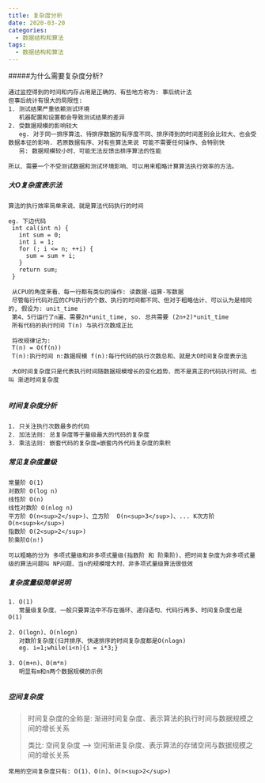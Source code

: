 ```yaml
---
title: 复杂度分析
date: 2020-03-20
categories:
  - 数据结构和算法
tags:
  - 数据结构和算法
---
```



#####为什么需要复杂度分析?

```
通过监控得到的时间和内存占用是正确的、有些地方称为: 事后统计法
但事后统计有很大的局限性:
1. 测试结果严重依赖测试环境
   机器配置和设置都会导致测试结果的差异
2. 受数据规模的影响较大
   eg. 对于同一排序算法、待排序数据的有序度不同、排序得到的时间差别会比较大、也会受数据本征的影响. 若原数据有序、对有些算法来说 可能不需要任何操作、会特别快
   另: 数据规模较小时、可能无法反馈出排序算法的性能
   
所以、需要一个不受测试数据和测试环境影响、可以用来粗略计算算法执行效率的方法。
```



##### 大O复杂度表示法

```
算法的执行效率简单来说、就是算法代码执行的时间

eg. 下边代码
 int cal(int n) {
   int sum = 0;
   int i = 1;
   for (; i <= n; ++i) {
     sum = sum + i;
   }
   return sum;
 }
 
 从CPU的角度来看、每一行都有类似的操作: 读数据-运算-写数据
 尽管每行代码对应的CPU执行的个数、执行的时间都不同、但对于粗略估计、可以认为是相同的, 假设为: unit_time
 第4、5行运行了n遍、需要2n*unit_time, so. 总共需要 (2n+2)*unit_time
 所有代码的执行时间 T(n) 与执行次数成正比
 
 将改规律记为:
 T(n) = O(f(n)) 
 T(n):执行时间 n:数据规模 f(n):每行代码的执行次数总和、就是大O时间复杂度表示法
 
 大O时间复杂度只是代表执行时间随数据规模增长的变化趋势、而不是真正的代码执行时间、也叫 渐进时间复杂度
 
```



##### 时间复杂度分析

```
1. 只关注执行次数最多的代码
2. 加法法则: 总复杂度等于量级最大的代码的复杂度
3. 乘法法则: 嵌套代码的复杂度=嵌套内外代码复杂度的乘积

```



##### 常见复杂度量级

```
常量阶 O(1)
对数阶 O(log n)
线性阶 O(n)
线性对数阶 O(nlog n)
平方阶 O(n<sup>2</sup>)、立方阶  O(n<sup>3</sup>)、... K次方阶  O(n<sup>k</sup>)
指数阶 O(2<sup>2</sup>)
阶乘阶O(n!)

可以粗略的分为 多项式量级和非多项式量级(指数阶 和 阶乘阶)、把时间复杂度为非多项式量级的算法问题叫 NP问题、当n的规模增大时、非多项式量级算法很低效

```



##### 复杂度量级简单说明

```
1. O(1)
   常量级复杂度、一般只要算法中不存在循环、递归语句、代码行再多、时间复杂度也是 O(1)
 
2. O(logn)、O(nlogn)
   对数阶复杂度(归并排序、快速排序的时间复杂度都是O(nlogn)
   eg. i=1;while(i<n){i = i*3;}

3. O(m+n)、O(m*n)
   明显有m和n两个数据规模的示例
   
```



##### 空间复杂度

> 时间复杂度的全称是: 渐进时间复杂度、表示算法的执行时间与数据规模之间的增长关系
>
> 类比: 空间复杂度 --> 空间渐进复杂度、表示算法的存储空间与数据规模之间的增长关系

```
常用的空间复杂度只有: O(1)、O(n)、O(n<sup>2</sup>)
```
